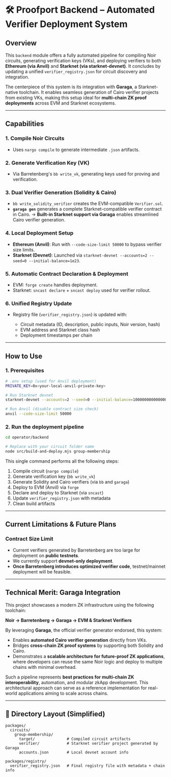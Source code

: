 # 🛠️ Proofport Backend – Automated Verifier Deployment System

## Overview

This `backend` module offers a fully automated pipeline for compiling Noir circuits, generating verification keys (VKs), and deploying verifiers to both **Ethereum (via Anvil)** and **Starknet (via starknet-devnet)**. It concludes by updating a unified `verifier_registry.json` for circuit discovery and integration.

The centerpiece of this system is its integration with **Garaga**, a Starknet-native toolchain. It enables seamless generation of Cairo verifier projects from existing VKs, making this setup ideal for **multi-chain ZK proof deployments** across EVM and Starknet ecosystems.

---

## Capabilities

### 1. Compile Noir Circuits

* Uses `nargo compile` to generate intermediate `.json` artifacts.

### 2. Generate Verification Key (VK)

* Via Barretenberg's `bb write_vk`, generating keys used for proving and verification.

### 3. Dual Verifier Generation (Solidity & Cairo)

* `bb write_solidity_verifier` creates the EVM-compatible `Verifier.sol`.
* **`garaga gen`** generates a complete Starknet-compatible verifier contract in Cairo.
  → **Built-in Starknet support via Garaga** enables streamlined Cairo verifier generation.

### 4. Local Deployment Setup

* **Ethereum (Anvil)**: Run with `--code-size-limit 50000` to bypass verifier size limits.
* **Starknet (Devnet)**: Launched via `starknet-devnet --accounts=2 --seed=0 --initial-balance=1e23`.

### 5. Automatic Contract Declaration & Deployment

* EVM: `forge create` handles deployment.
* Starknet: `sncast declare` + `sncast deploy` used for verifier rollout.

### 6. Unified Registry Update

* Registry file (`verifier_registry.json`) is updated with:

  * Circuit metadata (ID, description, public inputs, Noir version, hash)
  * EVM address and Starknet class hash
  * Deployment timestamps per chain

---

## How to Use

### 1. Prerequisites

```bash
# .env setup (used for Anvil deployment)
PRIVATE_KEY=0x<your-local-anvil-private-key>

# Run Starknet devnet
starknet-devnet --accounts=2 --seed=0 --initial-balance=100000000000000000000000

# Run Anvil (disable contract size check)
anvil --code-size-limit 50000
```

### 2. Run the deployment pipeline

```bash
cd operator/backend

# Replace with your circuit folder name
node src/build-and-deploy.mjs group-membership
```

This single command performs all the following steps:

1. Compile circuit (`nargo compile`)
2. Generate verification key (`bb write_vk`)
3. Generate Solidity and Cairo verifiers (via `bb` and `garaga`)
4. Deploy to EVM (Anvil) via `forge`
5. Declare and deploy to Starknet (via `sncast`)
6. Update `verifier_registry.json` with metadata
7. Clean build artifacts

---

## Current Limitations & Future Plans

### Contract Size Limit

* Current verifiers generated by Barretenberg are too large for deployment on **public testnets**.
* We currently support **devnet-only deployment**.
* **Once Barretenberg introduces optimized verifier code**, testnet/mainnet deployment will be feasible.

---

## Technical Merit: Garaga Integration

This project showcases a modern ZK infrastructure using the following toolchain:

**Noir → Barretenberg → Garaga → EVM & Starknet Verifiers**

By leveraging **Garaga**, the official verifier generator endorsed, this system:

* Enables **automated Cairo verifier generation** directly from VKs.
* Bridges **cross-chain ZK proof systems** by supporting both Solidity and Cairo.
* Demonstrates a **scalable architecture for future-proof ZK applications**, where developers can reuse the same Noir logic and deploy to multiple chains with minimal overhead.

Such a pipeline represents **best practices for multi-chain ZK interoperability**, automation, and modular zkApp development. This architectural approach can serve as a reference implementation for real-world applications aiming to scale across chains.

---

## 📁 Directory Layout (Simplified)

```
packages/
  circuits/
    group-membership/
      target/              # Compiled circuit artifacts
      verifier/            # Starknet verifier project generated by Garaga
      accounts.json        # Local devnet account info

packages/registry/
  verifier_registry.json   # Final registry file with metadata + chain info
```
